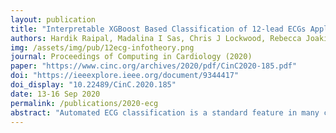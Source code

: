 ```yaml
---
layout: publication
title: "Interpretable XGBoost Based Classification of 12-lead ECGs Applying Information Theory Measures From Neuroscience"
authors: Hardik Raipal, Madalina I Sas, Chris J Lockwood, Rebecca Joakim, Nicholas S Peters, Max Falkenberg 
img: /assets/img/pub/12ecg-infotheory.png
journal: Proceedings of Computing in Cardiology (2020)
paper: "https://www.cinc.org/archives/2020/pdf/CinC2020-185.pdf"
doi: "https://ieeexplore.ieee.org/document/9344417"
doi_display: "10.22489/CinC.2020.185" 
date: 13-16 Sep 2020
permalink: /publications/2020-ecg
abstract: "Automated ECG classification is a standard feature in many commercial 12-Lead ECG machines. As part of the Physionet/CinC Challenge 2020, our team developed an XGBoost based classification method for the analysis of 12-Lead ECGs acquired from four different countries. Our aim is to develop an interpretable classifier that outputs diagnoses which can be traced to specific ECG features, while also testing the potential of information theoretic features for ECG diagnosis. These measures capture high-level interdependencies across ECG leads which are effective for discriminating conditions with multiple complex morphologies. On unseen test data, our algorithm achieved a challenge score of 0.155 relative to a winning score of 0.533, putting our submission in 24th position from 41 successful entries. "
---
```

